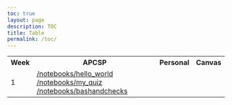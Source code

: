 ```yaml
---
toc: true
layout: page
description: TOC
title: Table
permalink: /toc/
---
```


<table>
    <tr>
     <th>Week</th>
     <th>APCSP</th>
     <th>Personal</th>
     <th>Canvas</th>
    </tr>

 <tr>
        <td>1</td>
        <td>
            <a href="{{site.baseurl}}/week/1">/notebooks/hello_world</a>
            <a href="{{site.baseurl}}/week/1">/notebooks/my_quiz</a>
            <a href="{{site.baseurl}}/week/1">/notebooks/bashandchecks</a></td>
        </td>
   
